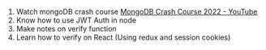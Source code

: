 1. Watch mongoDB crash course [MongoDB Crash Course 2022 - YouTube](https://www.youtube.com/watch?v=2QQGWYe7IDU)
2. Know how to use JWT Auth in node
3. Make notes on verify function
4. Learn how to verify on React (Using redux and session cookies)